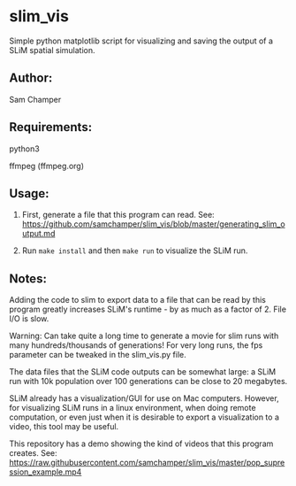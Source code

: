 # slim_vis

Simple python matplotlib script for visualizing and saving the output of a SLiM spatial simulation.

## Author: 

Sam Champer

## Requirements:
python3

ffmpeg (ffmpeg.org)

## Usage:
1. First, generate a file that this program can read. See: https://github.com/samchamper/slim_vis/blob/master/generating_slim_output.md

2. Run ``make install`` and then ``make run`` to visualize the SLiM run.

## Notes:
Adding the code to slim to export data to a file that can be read by this program greatly increases SLiM's runtime - by as much as a factor of 2. File I/O is slow.

Warning: Can take quite a long time to generate a movie for slim runs with many hundreds/thousands of generations! For very long runs, the fps parameter can be tweaked in the slim_vis.py file.

The data files that the SLiM code outputs can be somewhat large: a SLiM run with 10k population over 100 generations can be close to 20 megabytes.

SLiM already has a visualization/GUI for use on Mac computers. However, for visualizing SLiM runs in a linux environment, when doing remote computation, or even just when it is desirable to export a visualization to a video, this tool may be useful.

This repository has a demo showing the kind of videos that this program creates. See: https://raw.githubusercontent.com/samchamper/slim_vis/master/pop_supression_example.mp4

